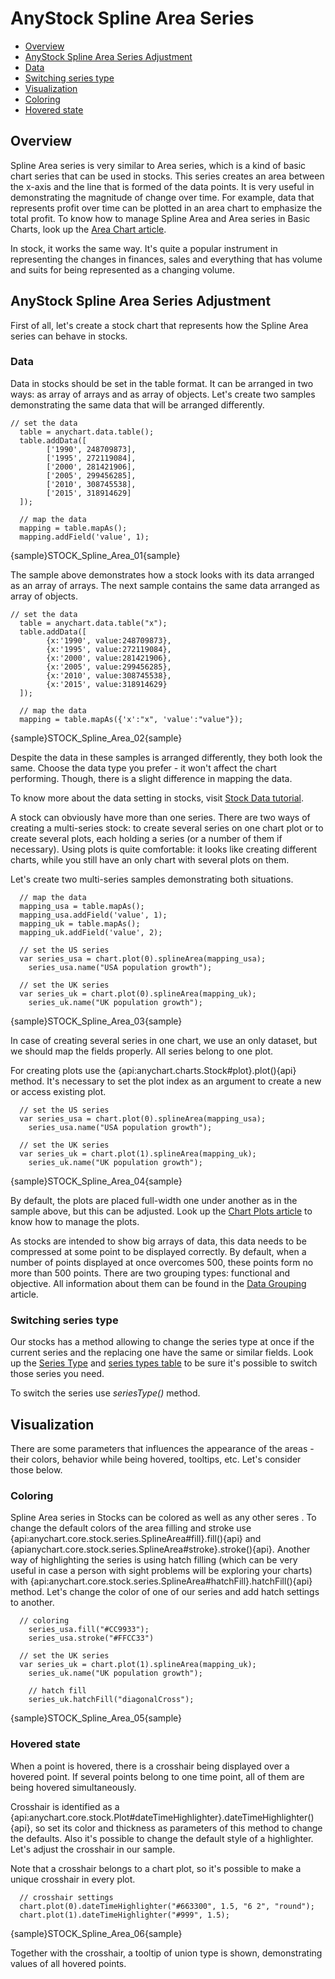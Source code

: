 # AnyStock Spline Area Series

* [Overview](#overview)
* [AnyStock Spline Area Series Adjustment](#anystock_spline_area_series_adjustment)
 * [Data](#data)
 * [Switching series type](#switching_series_type)
* [Visualization](#visualization)
 * [Coloring](#coloring)
 * [Hovered state](#hovered_state)

## Overview

Spline Area series is very similar to Area series, which is a kind of basic chart series that can be used in stocks. This series creates an area between the x-axis and the line that is formed of the data points. It is very useful in demonstrating the magnitude of change over time. For example, data that represents profit over time can be plotted in an area chart to emphasize the total profit. To know how to manage Spline Area and Area series in Basic Charts, look up the [Area Chart article](../../Basic_Chart_Types/Area_Chart).

In stock, it works the same way. It's quite a popular instrument in representing the changes in finances, sales and everything that has volume and suits for being represented as a changing volume. 

## AnyStock Spline Area Series Adjustment

First of all, let's create a stock chart that represents how the Spline Area series can behave in stocks. 

### Data

Data in stocks should be set in the table format. It can be arranged in two ways: as array of arrays and as array of objects. Let's create two samples demonstrating the same data that will be arranged differently.

```
// set the data
  table = anychart.data.table();
  table.addData([
        ['1990', 248709873],
        ['1995', 272119084],
        ['2000', 281421906],
        ['2005', 299456285],
        ['2010', 308745538],
        ['2015', 318914629]
  ]);
  
  // map the data
  mapping = table.mapAs();
  mapping.addField('value', 1);
```

{sample}STOCK\_Spline\_Area\_01{sample}

The sample above demonstrates how a stock looks with its data arranged as an array of arrays. The next sample contains the same data arranged as array of objects.

```
// set the data
  table = anychart.data.table("x");
  table.addData([
        {x:'1990', value:248709873},
        {x:'1995', value:272119084},
        {x:'2000', value:281421906},
        {x:'2005', value:299456285},
        {x:'2010', value:308745538},
        {x:'2015', value:318914629}
  ]);
  
  // map the data
  mapping = table.mapAs({'x':"x", 'value':"value"});

```

{sample}STOCK\_Spline\_Area\_02{sample}

Despite the data in these samples is arranged differently, they both look the same. Choose the data type you prefer - it won't affect the chart performing. Though, there is a slight difference in mapping the data.

To know more about the data setting in stocks, visit [Stock Data tutorial](../Data). 

A stock can obviously have more than one series. There are two ways of creating a multi-series stock: to create several series on one chart plot or to create several plots, each holding a series (or a number of them if necessary). Using plots is quite comfortable: it looks like creating different charts, while you still have an only chart with several plots on them.

Let's create two multi-series samples demonstrating both situations.

```
  // map the data
  mapping_usa = table.mapAs();
  mapping_usa.addField('value', 1);
  mapping_uk = table.mapAs();
  mapping_uk.addField('value', 2);

  // set the US series
  var series_usa = chart.plot(0).splineArea(mapping_usa);
    series_usa.name("USA population growth");

  // set the UK series
  var series_uk = chart.plot(0).splineArea(mapping_uk);
    series_uk.name("UK population growth");
```

{sample}STOCK\_Spline\_Area\_03{sample}

In case of creating several series in one chart, we use an only dataset, but we should map the fields properly. All series belong to one plot.


For creating plots use the {api:anychart.charts.Stock#plot}.plot(){api} method. It's necessary to set the plot index as an argument to create a new or access existing plot.

```
  // set the US series
  var series_usa = chart.plot(0).splineArea(mapping_usa);
    series_usa.name("USA population growth");

  // set the UK series
  var series_uk = chart.plot(1).splineArea(mapping_uk);
    series_uk.name("UK population growth");

```

{sample}STOCK\_Spline\_Area\_04{sample}

By default, the plots are placed full-width one under another as in the sample above, but this can be adjusted. Look up the [Chart Plots article](../Chart_Plots) to know how to manage the plots.

As stocks are intended to show big arrays of data, this data needs to be compressed at some point to be displayed correctly. By default, when a number of points displayed at once overcomes 500, these points form no more than 500 points. There are two grouping types: functional and objective. All information about them can be found in the [Data Grouping](../Data_Grouping) article.


### Switching series type

Our stocks has a method allowing to change the series type at once if the current series and the replacing one have the same or similar fields. Look up the [Series Type](Series_Type) and [series types table](Supported_Series#list_of_supported_series) to be sure it's possible to switch those series you need.

To switch the series use *seriesType()* method.

## Visualization

There are some parameters that influences the appearance of the areas - their colors, behavior while being hovered, tooltips, etc. Let's consider those below.

### Coloring

Spline Area series in Stocks can be colored as well as any other seres . To change the default colors of the area filling and stroke use {api:anychart.core.stock.series.SplineArea#fill}.fill(){api} and {apianychart.core.stock.series.SplineArea#stroke}.stroke(){api}. Another way of highlighting the series is using hatch filling (which can be very useful in case a person with sight problems will be exploring your charts) with {api:anychart.core.stock.series.SplineArea#hatchFill}.hatchFill(){api} method. Let's change the color of one of our series and add hatch settings to another. 

```
  // coloring
    series_usa.fill("#CC9933");
    series_usa.stroke("#FFCC33")

  // set the UK series
  var series_uk = chart.plot(1).splineArea(mapping_uk);
    series_uk.name("UK population growth");

    // hatch fill
    series_uk.hatchFill("diagonalCross");
```

{sample}STOCK\_Spline\_Area\_05{sample}

### Hovered state

When a point is hovered, there is a crosshair being displayed over a hovered point. If several points belong to one time point, all of them are being hovered simultaneously. 

Crosshair is identified as a {api:anychart.core.stock.Plot#dateTimeHighlighter}.dateTimeHighlighter(){api}, so set its color and thickness as parameters of this method to change the defaults. Also it's possible to change the default style of a highlighter. Let's adjust the crosshair in our sample.

Note that a crosshair belongs to a chart plot, so it's possible to make a unique crosshair in every plot.

```
  // crosshair settings
  chart.plot(0).dateTimeHighlighter("#663300", 1.5, "6 2", "round");
  chart.plot(1).dateTimeHighlighter("#999", 1.5);
```

{sample}STOCK\_Spline\_Area\_06{sample}

Together with the crosshair, a tooltip of union type is shown, demonstrating values of all hovered points. 
